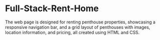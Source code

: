# Full-Stack-Rent-Home
The web page is designed for renting penthouse properties, showcasing a responsive navigation bar, and a grid layout of penthouses with images, location information, and pricing, all created using HTML and CSS.
